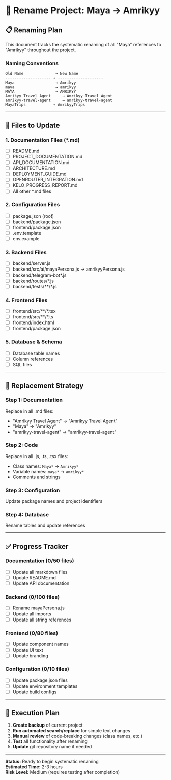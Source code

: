 # 🔄 Rename Project: Maya → Amrikyy

## 📋 Renaming Plan

This document tracks the systematic renaming of all "Maya" references to "Amrikyy" throughout the project.

### **Naming Conventions**

```
Old Name              → New Name
-------------------- → --------------------
Maya                  → Amrikyy
maya                  → amrikyy
MAYA                  → AMRIKYY
Amrikyy Travel Agent     → Amrikyy Travel Agent
amrikyy-travel-agent     → amrikyy-travel-agent
MayaTrips            → AmrikyyTrips
```

---

## 📁 Files to Update

### **1. Documentation Files (*.md)**
- [ ] README.md
- [ ] PROJECT_DOCUMENTATION.md
- [ ] API_DOCUMENTATION.md
- [ ] ARCHITECTURE.md
- [ ] DEPLOYMENT_GUIDE.md
- [ ] OPENROUTER_INTEGRATION.md
- [ ] KELO_PROGRESS_REPORT.md
- [ ] All other *.md files

### **2. Configuration Files**
- [ ] package.json (root)
- [ ] backend/package.json
- [ ] frontend/package.json
- [ ] .env.template
- [ ] env.example

### **3. Backend Files**
- [ ] backend/server.js
- [ ] backend/src/ai/mayaPersona.js → amrikyyPersona.js
- [ ] backend/telegram-bot*.js
- [ ] backend/routes/*.js
- [ ] backend/tests/**/*.js

### **4. Frontend Files**
- [ ] frontend/src/**/*.tsx
- [ ] frontend/src/**/*.ts
- [ ] frontend/index.html
- [ ] frontend/package.json

### **5. Database & Schema**
- [ ] Database table names
- [ ] Column references
- [ ] SQL files

---

## 🔧 Replacement Strategy

### **Step 1: Documentation**
Replace in all .md files:
- "Amrikyy Travel Agent" → "Amrikyy Travel Agent"
- "Maya" → "Amrikyy"
- "amrikyy-travel-agent" → "amrikyy-travel-agent"

### **Step 2: Code**
Replace in all .js, .ts, .tsx files:
- Class names: `Maya*` → `Amrikyy*`
- Variable names: `maya*` → `amrikyy*`
- Comments and strings

### **Step 3: Configuration**
Update package names and project identifiers

### **Step 4: Database**
Rename tables and update references

---

## ✅ Progress Tracker

### Documentation (0/50 files)
- [ ] Update all markdown files
- [ ] Update README.md
- [ ] Update API documentation

### Backend (0/100 files)
- [ ] Rename mayaPersona.js
- [ ] Update all imports
- [ ] Update all string references

### Frontend (0/80 files)  
- [ ] Update component names
- [ ] Update UI text
- [ ] Update branding

### Configuration (0/10 files)
- [ ] Update package.json files
- [ ] Update environment templates
- [ ] Update build configs

---

## 🚀 Execution Plan

1. **Create backup** of current project
2. **Run automated search/replace** for simple text changes
3. **Manual review** of code-breaking changes (class names, etc.)
4. **Test** all functionality after renaming
5. **Update** git repository name if needed

---

**Status:** Ready to begin systematic renaming  
**Estimated Time:** 2-3 hours  
**Risk Level:** Medium (requires testing after completion)

